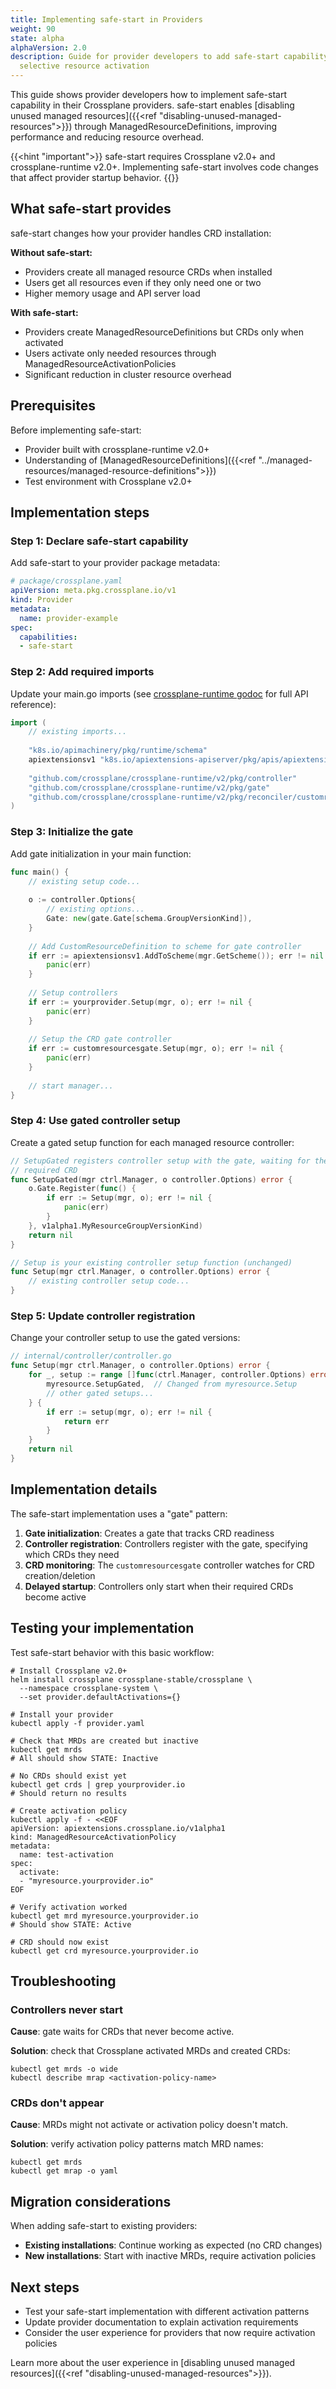```yaml
---
title: Implementing safe-start in Providers  
weight: 90
state: alpha
alphaVersion: 2.0
description: Guide for provider developers to add safe-start capability for
  selective resource activation
---
```


This guide shows provider developers how to implement safe-start capability in
their Crossplane providers. safe-start enables
[disabling unused managed resources]({{<ref "disabling-unused-managed-resources">}})
through ManagedResourceDefinitions, improving performance and reducing resource
overhead.

{{<hint "important">}}
safe-start requires Crossplane v2.0+ and crossplane-runtime v2.0+.
Implementing safe-start involves code changes that affect provider startup
behavior.
{{</hint>}}

## What safe-start provides

safe-start changes how your provider handles CRD installation:

**Without safe-start:**
- Providers create all managed resource CRDs when installed
- Users get all resources even if they only need one or two
- Higher memory usage and API server load

**With safe-start:**
- Providers create ManagedResourceDefinitions but CRDs only when activated
- Users activate only needed resources through ManagedResourceActivationPolicies
- Significant reduction in cluster resource overhead

## Prerequisites

Before implementing safe-start:

- Provider built with crossplane-runtime v2.0+
- Understanding of
  [ManagedResourceDefinitions]({{<ref "../managed-resources/managed-resource-definitions">}})
- Test environment with Crossplane v2.0+

## Implementation steps

### Step 1: Declare safe-start capability

Add safe-start to your provider package metadata:

```yaml
# package/crossplane.yaml
apiVersion: meta.pkg.crossplane.io/v1
kind: Provider
metadata:
  name: provider-example
spec:
  capabilities:
  - safe-start
```

### Step 2: Add required imports

Update your main.go imports (see
[crossplane-runtime godoc](https://pkg.go.dev/github.com/crossplane/crossplane-runtime/v2)
for full API reference):

```go
import (
    // existing imports...
    
    "k8s.io/apimachinery/pkg/runtime/schema"
    apiextensionsv1 "k8s.io/apiextensions-apiserver/pkg/apis/apiextensions/v1"
    
    "github.com/crossplane/crossplane-runtime/v2/pkg/controller"
    "github.com/crossplane/crossplane-runtime/v2/pkg/gate"
    "github.com/crossplane/crossplane-runtime/v2/pkg/reconciler/customresourcesgate"
)
```

### Step 3: Initialize the gate

Add gate initialization in your main function:

```go
func main() {
    // existing setup code...
    
    o := controller.Options{
        // existing options...
        Gate: new(gate.Gate[schema.GroupVersionKind]),
    }
    
    // Add CustomResourceDefinition to scheme for gate controller
    if err := apiextensionsv1.AddToScheme(mgr.GetScheme()); err != nil {
        panic(err)
    }
    
    // Setup controllers
    if err := yourprovider.Setup(mgr, o); err != nil {
        panic(err)
    }
        
    // Setup the CRD gate controller  
    if err := customresourcesgate.Setup(mgr, o); err != nil {
        panic(err)
    }
        
    // start manager...
}
```

### Step 4: Use gated controller setup

Create a gated setup function for each managed resource controller:

```go
// SetupGated registers controller setup with the gate, waiting for the
// required CRD
func SetupGated(mgr ctrl.Manager, o controller.Options) error {
    o.Gate.Register(func() {
        if err := Setup(mgr, o); err != nil {
            panic(err)
        }
    }, v1alpha1.MyResourceGroupVersionKind)
    return nil
}

// Setup is your existing controller setup function (unchanged)
func Setup(mgr ctrl.Manager, o controller.Options) error {
    // existing controller setup code...
}
```

### Step 5: Update controller registration

Change your controller setup to use the gated versions:

```go
// internal/controller/controller.go
func Setup(mgr ctrl.Manager, o controller.Options) error {
    for _, setup := range []func(ctrl.Manager, controller.Options) error{
        myresource.SetupGated,  // Changed from myresource.Setup
        // other gated setups...
    } {
        if err := setup(mgr, o); err != nil {
            return err
        }
    }
    return nil
}
```

## Implementation details

The safe-start implementation uses a "gate" pattern:

1. **Gate initialization**: Creates a gate that tracks CRD readiness
2. **Controller registration**: Controllers register with the gate, specifying
   which CRDs they need
3. **CRD monitoring**: The `customresourcesgate` controller watches for CRD
   creation/deletion
4. **Delayed startup**: Controllers only start when their required CRDs
   become active

## Testing your implementation

Test safe-start behavior with this basic workflow:

```shell
# Install Crossplane v2.0+
helm install crossplane crossplane-stable/crossplane \
  --namespace crossplane-system \
  --set provider.defaultActivations={}

# Install your provider  
kubectl apply -f provider.yaml

# Check that MRDs are created but inactive
kubectl get mrds
# All should show STATE: Inactive

# No CRDs should exist yet
kubectl get crds | grep yourprovider.io
# Should return no results

# Create activation policy
kubectl apply -f - <<EOF
apiVersion: apiextensions.crossplane.io/v1alpha1
kind: ManagedResourceActivationPolicy
metadata:
  name: test-activation
spec:
  activate:
  - "myresource.yourprovider.io"
EOF

# Verify activation worked
kubectl get mrd myresource.yourprovider.io
# Should show STATE: Active

# CRD should now exist
kubectl get crd myresource.yourprovider.io
```

## Troubleshooting

### Controllers never start
**Cause**: gate waits for CRDs that never become active.

<!-- vale Google.WordList = NO -->
**Solution**: check that Crossplane activated MRDs and created CRDs:
<!-- vale Google.WordList = YES -->
```shell
kubectl get mrds -o wide
kubectl describe mrap <activation-policy-name>
```

<!-- vale Google.Headings = NO -->
### CRDs don't appear
<!-- vale Google.Headings = YES -->
<!-- vale Google.Colons = NO -->
**Cause**: MRDs might not activate or activation policy doesn't match.
<!-- vale Google.Colons = YES -->

**Solution**: verify activation policy patterns match MRD names:
```shell
kubectl get mrds
kubectl get mrap -o yaml
```

## Migration considerations

When adding safe-start to existing providers:

- **Existing installations**: Continue working as expected (no CRD changes)
- **New installations**: Start with inactive MRDs, require activation policies

## Next steps

- Test your safe-start implementation with different activation patterns
- Update provider documentation to explain activation requirements  
- Consider the user experience for providers that now require activation
  policies

Learn more about the user experience in
[disabling unused managed resources]({{<ref "disabling-unused-managed-resources">}}).
